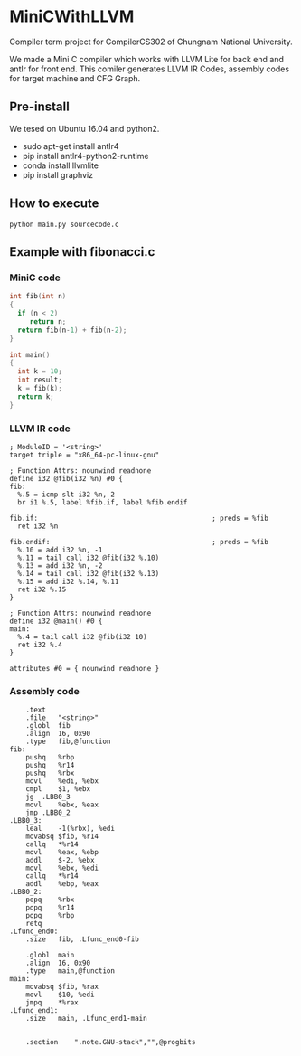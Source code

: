 # MiniCWithLLVM
Compiler term project for CompilerCS302 of Chungnam National University.

We made a Mini C compiler which works with LLVM Lite for back end and antlr for front end.
This comiler generates LLVM IR Codes, assembly codes for target machine and CFG Graph.

## Pre-install
We tesed on Ubuntu 16.04 and python2.

* sudo apt-get install antlr4
* pip install antlr4-python2-runtime 
* conda install llvmlite
* pip install graphviz

## How to execute
`python main.py sourcecode.c`

## Example with fibonacci.c

### MiniC code
``` c
int fib(int n)
{
  if (n < 2)
     return n;
  return fib(n-1) + fib(n-2);
}

int main()
{
  int k = 10;
  int result;
  k = fib(k);
  return k;
}
```

### LLVM IR code
```
; ModuleID = '<string>'
target triple = "x86_64-pc-linux-gnu"

; Function Attrs: nounwind readnone
define i32 @fib(i32 %n) #0 {
fib:
  %.5 = icmp slt i32 %n, 2
  br i1 %.5, label %fib.if, label %fib.endif

fib.if:                                           ; preds = %fib
  ret i32 %n

fib.endif:                                        ; preds = %fib
  %.10 = add i32 %n, -1
  %.11 = tail call i32 @fib(i32 %.10)
  %.13 = add i32 %n, -2
  %.14 = tail call i32 @fib(i32 %.13)
  %.15 = add i32 %.14, %.11
  ret i32 %.15
}

; Function Attrs: nounwind readnone
define i32 @main() #0 {
main:
  %.4 = tail call i32 @fib(i32 10)
  ret i32 %.4
}

attributes #0 = { nounwind readnone }
```

### Assembly  code
``` assembly
	.text
	.file	"<string>"
	.globl	fib
	.align	16, 0x90
	.type	fib,@function
fib:
	pushq	%rbp
	pushq	%r14
	pushq	%rbx
	movl	%edi, %ebx
	cmpl	$1, %ebx
	jg	.LBB0_3
	movl	%ebx, %eax
	jmp	.LBB0_2
.LBB0_3:
	leal	-1(%rbx), %edi
	movabsq	$fib, %r14
	callq	*%r14
	movl	%eax, %ebp
	addl	$-2, %ebx
	movl	%ebx, %edi
	callq	*%r14
	addl	%ebp, %eax
.LBB0_2:
	popq	%rbx
	popq	%r14
	popq	%rbp
	retq
.Lfunc_end0:
	.size	fib, .Lfunc_end0-fib

	.globl	main
	.align	16, 0x90
	.type	main,@function
main:
	movabsq	$fib, %rax
	movl	$10, %edi
	jmpq	*%rax
.Lfunc_end1:
	.size	main, .Lfunc_end1-main


	.section	".note.GNU-stack","",@progbits
```
